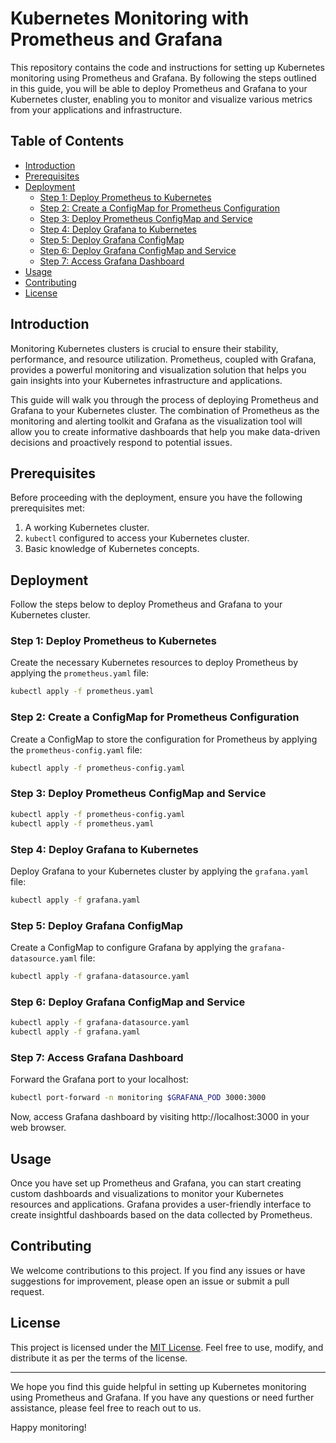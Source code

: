 # Kubernetes Monitoring with Prometheus and Grafana

This repository contains the code and instructions for setting up Kubernetes monitoring using Prometheus and Grafana. By following the steps outlined in this guide, you will be able to deploy Prometheus and Grafana to your Kubernetes cluster, enabling you to monitor and visualize various metrics from your applications and infrastructure.

## Table of Contents
- [Introduction](#introduction)
- [Prerequisites](#prerequisites)
- [Deployment](#deployment)
  - [Step 1: Deploy Prometheus to Kubernetes](#step-1-deploy-prometheus-to-kubernetes)
  - [Step 2: Create a ConfigMap for Prometheus Configuration](#step-2-create-a-configmap-for-prometheus-configuration)
  - [Step 3: Deploy Prometheus ConfigMap and Service](#step-3-deploy-prometheus-configmap-and-service)
  - [Step 4: Deploy Grafana to Kubernetes](#step-4-deploy-grafana-to-kubernetes)
  - [Step 5: Deploy Grafana ConfigMap](#step-5-deploy-grafana-configmap)
  - [Step 6: Deploy Grafana ConfigMap and Service](#step-6-deploy-grafana-configmap-and-service)
  - [Step 7: Access Grafana Dashboard](#step-7-access-grafana-dashboard)
- [Usage](#usage)
- [Contributing](#contributing)
- [License](#license)

## Introduction

Monitoring Kubernetes clusters is crucial to ensure their stability, performance, and resource utilization. Prometheus, coupled with Grafana, provides a powerful monitoring and visualization solution that helps you gain insights into your Kubernetes infrastructure and applications.

This guide will walk you through the process of deploying Prometheus and Grafana to your Kubernetes cluster. The combination of Prometheus as the monitoring and alerting toolkit and Grafana as the visualization tool will allow you to create informative dashboards that help you make data-driven decisions and proactively respond to potential issues.

## Prerequisites

Before proceeding with the deployment, ensure you have the following prerequisites met:

1. A working Kubernetes cluster.
2. `kubectl` configured to access your Kubernetes cluster.
3. Basic knowledge of Kubernetes concepts.

## Deployment

Follow the steps below to deploy Prometheus and Grafana to your Kubernetes cluster.

### Step 1: Deploy Prometheus to Kubernetes

Create the necessary Kubernetes resources to deploy Prometheus by applying the `prometheus.yaml` file:

```bash
kubectl apply -f prometheus.yaml
```

### Step 2: Create a ConfigMap for Prometheus Configuration

Create a ConfigMap to store the configuration for Prometheus by applying the `prometheus-config.yaml` file:

```bash
kubectl apply -f prometheus-config.yaml
```

### Step 3: Deploy Prometheus ConfigMap and Service

```bash
kubectl apply -f prometheus-config.yaml
kubectl apply -f prometheus.yaml
```

### Step 4: Deploy Grafana to Kubernetes

Deploy Grafana to your Kubernetes cluster by applying the `grafana.yaml` file:

```bash
kubectl apply -f grafana.yaml
```

### Step 5: Deploy Grafana ConfigMap

Create a ConfigMap to configure Grafana by applying the `grafana-datasource.yaml` file:

```bash
kubectl apply -f grafana-datasource.yaml
```

### Step 6: Deploy Grafana ConfigMap and Service

```bash
kubectl apply -f grafana-datasource.yaml
kubectl apply -f grafana.yaml
```

### Step 7: Access Grafana Dashboard

Forward the Grafana port to your localhost:

```bash
kubectl port-forward -n monitoring $GRAFANA_POD 3000:3000
```

Now, access Grafana dashboard by visiting http://localhost:3000 in your web browser.

## Usage

Once you have set up Prometheus and Grafana, you can start creating custom dashboards and visualizations to monitor your Kubernetes resources and applications. Grafana provides a user-friendly interface to create insightful dashboards based on the data collected by Prometheus.

## Contributing

We welcome contributions to this project. If you find any issues or have suggestions for improvement, please open an issue or submit a pull request.

## License

This project is licensed under the [MIT License](LICENSE). Feel free to use, modify, and distribute it as per the terms of the license.

---

We hope you find this guide helpful in setting up Kubernetes monitoring using Prometheus and Grafana. If you have any questions or need further assistance, please feel free to reach out to us.

Happy monitoring!
